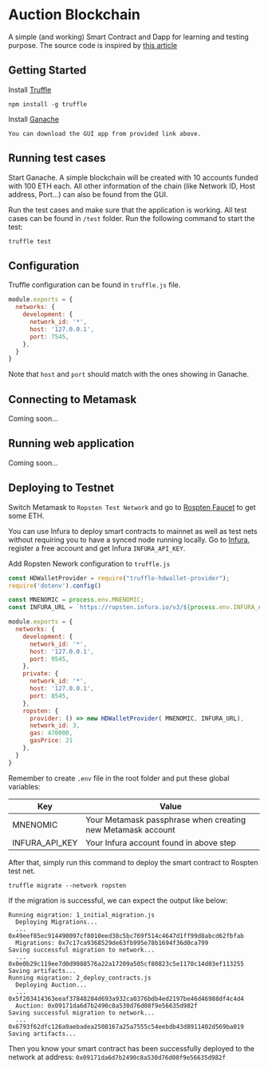 # Auction Blockchain
A simple (and working) Smart Contract and Dapp for learning and testing purpose.
The source code is inspired by [this article](https://medium.com/coinmonks/test-a-smart-contract-with-truffle-3eb8e1929370)

## Getting Started
Install [Truffle](https://truffleframework.com/)
```
npm install -g truffle
```

Install [Ganache](https://truffleframework.com/ganache)
```
You can download the GUI app from provided link above.
```

## Running test cases
Start Ganache. A simple blockchain will be created with 10 accounts funded with 100 ETH each. All other information of the chain (like Network ID, Host address, Port...) can also be found from the GUI.

Run the test cases and make sure that the application is working. All test cases can be found in `/test` folder. Run the following command to start the test:
```
truffle test
```

## Configuration
Truffle configuration can be found in `truffle.js` file.

```JavaScript
module.exports = {
  networks: {
    development: {
      network_id: '*',
      host: '127.0.0.1',
      port: 7545,
    },
  }
}
```

Note that `host` and `port` should match with the ones showing in Ganache.

## Connecting to Metamask
Coming soon...

## Running web application
Coming soon...

## Deploying to Testnet
Switch Metamask to `Ropsten Test Network` and go to [Rospten Faucet](https://faucet.metamask.io/) to get some ETH.

You can use Infura to deploy smart contracts to mainnet as well as test nets without requiring you to have a synced node running locally. Go to [Infura](https://infura.io/), register a free account and get Infura `INFURA_API_KEY`.

Add Ropsten Nework configuration to `truffle.js`
```JavaScript
const HDWalletProvider = require("truffle-hdwallet-provider");
require('dotenv').config()

const MNENOMIC = process.env.MNENOMIC;
const INFURA_URL = `https://ropsten.infura.io/v3/${process.env.INFURA_API_KEY}`;

module.exports = {
  networks: {
    development: {
      network_id: '*',
      host: '127.0.0.1',
      port: 9545,
    },
    private: {
      network_id: '*',
      host: '127.0.0.1',
      port: 8545,
    },
    ropsten: {
      provider: () => new HDWalletProvider( MNENOMIC, INFURA_URL),
      network_id: 3,
      gas: 470000,
      gasPrice: 21
    },
  }
}
```
Remember to create `.env` file in the root folder and put these global variables:

|Key|Value|
|----|----|
|MNENOMIC|Your Metamask passphrase when creating new Metamask account|
|INFURA_API_KEY|Your Infura account found in above step|

After that, simply run this command to deploy the smart contract to Rospten test net.
```
truffle migrate --network ropsten
```

If the migration is successful, we can expect the output like below:
```
Running migration: 1_initial_migration.js
  Deploying Migrations...
  ... 0x49eef85ec914490097cf8010eed38c5bc769f514c4647d1ff99d8abcd62fbfab
  Migrations: 0x7c17ca9368529de63fb995e78b1694f36d0ca799
Saving successful migration to network...
  ... 0x0e0b29c119ee7d0d9088576a22a17209a505cf80823c5e1170c14d03ef113255
Saving artifacts...
Running migration: 2_deploy_contracts.js
  Deploying Auction...
  ... 0x5f203414363eeaf37848284d693a932ca0376bdb4ed2197be46d46988df4c4d4
  Auction: 0x09171da6d7b2490c8a530d76d08f9e56635d982f
Saving successful migration to network...
  ... 0x6793f62dfc126a9aebadea2508167a25a7555c54eebdb43d8911402d569ba019
Saving artifacts...
```

Then you know your smart contract has been successfully deployed to the network at address: `0x09171da6d7b2490c8a530d76d08f9e56635d982f`
